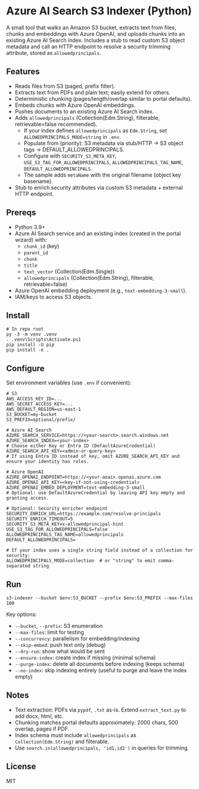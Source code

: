 # Azure AI Search S3 Indexer (Python)

A small tool that walks an Amazon S3 bucket, extracts text from files, chunks and embeddings with Azure OpenAI, and uploads chunks into an existing Azure AI Search index. Includes a stub to read custom S3 object metadata and call an HTTP endpoint to resolve a security trimming attribute, stored as `allowedprincipals`.

## Features
- Reads files from S3 (paged, prefix filter).
- Extracts text from PDFs and plain text; easily extend for others.
- Deterministic chunking (pages/length/overlap similar to portal defaults).
- Embeds chunks with Azure OpenAI embeddings.
- Pushes documents to an existing Azure AI Search index.
- Adds `allowedprincipals` (Collection(Edm.String), filterable, retrievable=false recommended).
  - If your index defines `allowedprincipals` as `Edm.String`, set `ALLOWEDPRINCIPALS_MODE=string` in `.env`.
  - Populate from (priority): S3 metadata via stub/HTTP -> S3 object tags -> DEFAULT_ALLOWEDPRINCIPALS.
  - Configure with `SECURITY_S3_META_KEY`, `USE_S3_TAG_FOR_ALLOWEDPRINCIPALS`, `ALLOWEDPRINCIPALS_TAG_NAME`, `DEFAULT_ALLOWEDPRINCIPALS`.
  - The sample adds `metaName` with the original filename (object key basename).
- Stub to enrich security attributes via custom S3 metadata + external HTTP endpoint.

## Prereqs
- Python 3.9+
- Azure AI Search service and an existing index (created in the portal wizard) with:
  - `chunk_id` (key)
  - `parent_id`
  - `chunk`
  - `title`
  - `text_vector` (Collection(Edm.Single))
  - `allowedprincipals` (Collection(Edm.String), filterable, retrievable=false)
- Azure OpenAI embedding deployment (e.g., `text-embedding-3-small`).
- IAM/keys to access S3 objects.

## Install
```pwsh
# In repo root
py -3 -m venv .venv
. .venv\Scripts\Activate.ps1
pip install -U pip
pip install -e .
```

## Configure
Set environment variables (use `.env` if convenient):

```env
# S3
AWS_ACCESS_KEY_ID=...
AWS_SECRET_ACCESS_KEY=...
AWS_DEFAULT_REGION=us-east-1
S3_BUCKET=my-bucket
S3_PREFIX=optional/prefix/

# Azure AI Search
AZURE_SEARCH_SERVICE=https://<your-search>.search.windows.net
AZURE_SEARCH_INDEX=<your-index>
# Choose either Key or Entra ID (DefaultAzureCredential)
AZURE_SEARCH_API_KEY=<admin-or-query-key>
# If using Entra ID instead of key, omit AZURE_SEARCH_API_KEY and ensure your identity has roles.

# Azure OpenAI
AZURE_OPENAI_ENDPOINT=https://<your-aoai>.openai.azure.com
AZURE_OPENAI_API_KEY=<key-if-not-using-credential>
AZURE_OPENAI_EMBED_DEPLOYMENT=text-embedding-3-small
# Optional: use DefaultAzureCredential by leaving API key empty and granting access.

# Optional: Security enricher endpoint
SECURITY_ENRICH_URL=https://example.com/resolve-principals
SECURITY_ENRICH_TIMEOUT=5
SECURITY_S3_META_KEY=x-allowedprincipal-hint
USE_S3_TAG_FOR_ALLOWEDPRINCIPALS=false
ALLOWEDPRINCIPALS_TAG_NAME=allowedprincipals
DEFAULT_ALLOWEDPRINCIPALS=

# If your index uses a single string field instead of a collection for security:
ALLOWEDPRINCIPALS_MODE=collection  # or "string" to emit comma-separated string
```

## Run
```pwsh
s3-indexer --bucket $env:S3_BUCKET --prefix $env:S3_PREFIX --max-files 100
```

Key options:
- `--bucket`, `--prefix`: S3 enumeration
- `--max-files`: limit for testing
- `--concurrency`: parallelism for embedding/indexing
- `--skip-embed`: push text only (debug)
- `--dry-run`: show what would be sent
- `--ensure-index`: create index if missing (minimal schema)
- `--purge-index`: delete all documents before indexing (keeps schema)
 - `--no-index`: skip indexing entirely (useful to purge and leave the index empty)

## Notes
- Text extraction: PDFs via `pypdf`, `.txt` as-is. Extend `extract_text.py` to add docx, html, etc.
- Chunking matches portal defaults approximately: 2000 chars, 500 overlap, pages if PDF.
- Index schema must include `allowedprincipals` as `Collection(Edm.String)` and filterable.
- Use `search.in(allowedprincipals, 'id1,id2')` in queries for trimming.

## License
MIT
